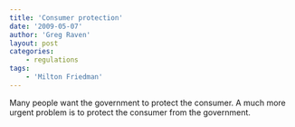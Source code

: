 ```yaml
---
title: 'Consumer protection'
date: '2009-05-07'
author: 'Greg Raven'
layout: post
categories:
    - regulations
tags:
    - 'Milton Friedman'
---
```


Many people want the government to protect the consumer. A much more urgent problem is to protect the consumer from the government.
